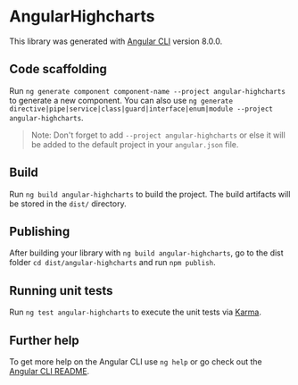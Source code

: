 # AngularHighcharts

This library was generated with [Angular CLI](https://github.com/angular/angular-cli) version 8.0.0.

## Code scaffolding

Run `ng generate component component-name --project angular-highcharts` to generate a new component. You can also use `ng generate directive|pipe|service|class|guard|interface|enum|module --project angular-highcharts`.
> Note: Don't forget to add `--project angular-highcharts` or else it will be added to the default project in your `angular.json` file. 

## Build

Run `ng build angular-highcharts` to build the project. The build artifacts will be stored in the `dist/` directory.

## Publishing

After building your library with `ng build angular-highcharts`, go to the dist folder `cd dist/angular-highcharts` and run `npm publish`.

## Running unit tests

Run `ng test angular-highcharts` to execute the unit tests via [Karma](https://karma-runner.github.io).

## Further help

To get more help on the Angular CLI use `ng help` or go check out the [Angular CLI README](https://github.com/angular/angular-cli/blob/master/README.md).
